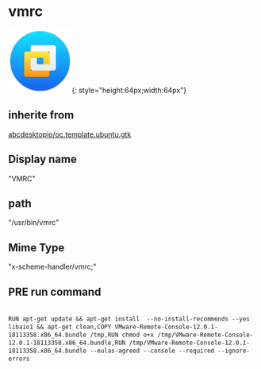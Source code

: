 # vmrc
![circle_vmware.svg](/applications/icons/circle_vmware.svg){: style="height:64px;width:64px"}
## inherite from
[abcdesktopio/oc.template.ubuntu.gtk](abcdesktopio/oc.template.ubuntu.gtk.md)
## Display name
"VMRC"
## path
"/usr/bin/vmrc"
## Mime Type
"x-scheme-handler/vmrc;"
## PRE run command

```

RUN apt-get update && apt-get install  --no-install-recommends --yes libaio1 && apt-get clean,COPY VMware-Remote-Console-12.0.1-18113358.x86_64.bundle /tmp,RUN chmod o+x /tmp/VMware-Remote-Console-12.0.1-18113358.x86_64.bundle,RUN /tmp/VMware-Remote-Console-12.0.1-18113358.x86_64.bundle --eulas-agreed --console --required --ignore-errors
```
